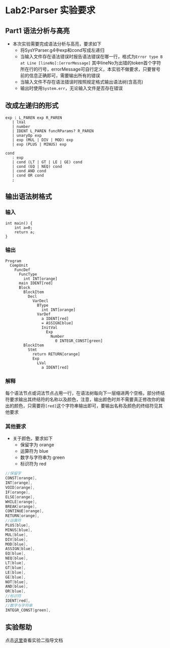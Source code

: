 # Lab2:Parser 实验要求


## Part1 语法分析与高亮
- 本次实验需要完成语法分析与高亮，要求如下
    - 将SysYParser.g4中exp和cond写成左递归
    - 当输入文件存在语法错误时报告语法错误在哪一行，格式为`Error type B at Line [lineNo]:[errorMessage]` 其中lineNo为出错的token首个字符所在行的行号，errorMessage可自行定义，本实验不做要求，只要冒号前的信息正确即可，需要输出所有的错误
    - 当输入文件不存在语法错误时按照规定格式输出语法树(含高亮)
    - 输出时使用`System.err`，无论输入文件是否存在错误

## 改成左递归的形式
``` antlr 
exp : L_PAREN exp R_PAREN
   | lVal
   | number
   | IDENT L_PAREN funcRParams? R_PAREN
   | unaryOp exp
   | exp (MUL | DIV | MOD) exp
   | exp (PLUS | MINUS) exp

cond
   : exp
   | cond (LT | GT | LE | GE) cond
   | cond (EQ | NEQ) cond
   | cond AND cond
   | cond OR cond
   ;
```

## 输出语法树格式
### 输入
```SysY
int main() {
    int a=0;
    return a;
}
```
### 输出
```
Program
  CompUnit
    FuncDef
      FuncType
        int INT[orange]
      main IDENT[red]
      Block
        BlockItem
          Decl
            VarDecl
              BType
                int INT[orange]
              VarDef
                a IDENT[red]
                = ASSIGN[blue]
                InitVal
                  Exp
                    Number
                      0 INTEGR_CONST[green]
        BlockItem
          Stmt
            return RETURN[orange]
            Exp
              LVal
                a IDENT[red]

```
### 解释
每个语法节点或词法节点占用一行，在语法树每向下一层缩进两个空格，部分终结符要求输出其终结符的名称以及颜色，注意，输出颜色时并不需要真正修改你的输出的颜色，只需要将`[red]`这个字符串输出即可，要输出名称及颜色的终结符见其他要求
### 其他要求
- 关于颜色，要求如下
    - 保留字为 orange
    - 运算符为 blue
    - 数字与字符串为 green
    - 标识符为 red
```java
//保留字
CONST[orange],
INT[orange], 
VOID[orange],
IF[orange], 
ELSE[orange], 
WHILE[orange], 
BREAK[orange], 
CONTINUE[orange], 
RETURN[orange],
//运算符
PLUS[blue], 
MINUS[blue], 
MUL[blue], 
DIV[blue], 
MOD[blue], 
ASSIGN[blue], 
EQ[blue], 
NEQ[blue], 
LT[blue], 
GT[blue],
LE[blue], 
GE[blue], 
NOT[blue], 
AND[blue], 
OR[blue],
//标识符 
IDENT[red], 
//数字与字符串
INTEGR_CONST[green],
```

## 实验帮助
点击[这里](lab2-parser/help.md)查看实验二指导文档
